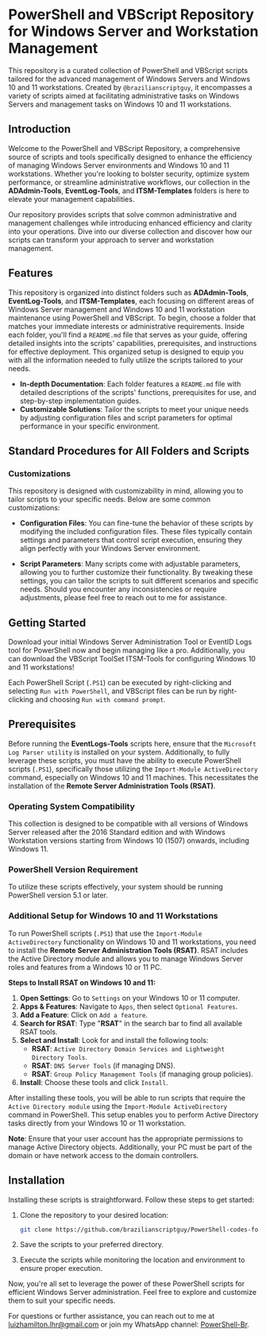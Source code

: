 # PowerShell and VBScript Repository for Windows Server and Workstation Management

This repository is a curated collection of PowerShell and VBScript scripts tailored for the advanced management of Windows Servers and Windows 10 and 11 workstations. Created by `@brazilianscriptguy`, it encompasses a variety of scripts aimed at facilitating administrative tasks on Windows Servers and management tasks on Windows 10 and 11 workstations.

## Introduction

Welcome to the PowerShell and VBScript Repository, a comprehensive source of scripts and tools specifically designed to enhance the efficiency of managing Windows Server environments and Windows 10 and 11 workstations. Whether you're looking to bolster security, optimize system performance, or streamline administrative workflows, our collection in the **ADAdmin-Tools**, **EventLog-Tools**, and **ITSM-Templates** folders is here to elevate your management capabilities.

Our repository provides scripts that solve common administrative and management challenges while introducing enhanced efficiency and clarity into your operations. Dive into our diverse collection and discover how our scripts can transform your approach to server and workstation management.

## Features

This repository is organized into distinct folders such as **ADAdmin-Tools**, **EventLog-Tools**, and **ITSM-Templates**, each focusing on different areas of Windows Server management and Windows 10 and 11 workstation maintenance using PowerShell and VBScript. To begin, choose a folder that matches your immediate interests or administrative requirements. Inside each folder, you'll find a `README.md` file that serves as your guide, offering detailed insights into the scripts' capabilities, prerequisites, and instructions for effective deployment. This organized setup is designed to equip you with all the information needed to fully utilize the scripts tailored to your needs.

- **In-depth Documentation**: Each folder features a `README.md` file with detailed descriptions of the scripts' functions, prerequisites for use, and step-by-step implementation guides.
- **Customizable Solutions**: Tailor the scripts to meet your unique needs by adjusting configuration files and script parameters for optimal performance in your specific environment.

## Standard Procedures for All Folders and Scripts

### Customizations

This repository is designed with customizability in mind, allowing you to tailor scripts to your specific needs. Below are some common customizations:

- **Configuration Files**: You can fine-tune the behavior of these scripts by modifying the included configuration files. These files typically contain settings and parameters that control script execution, ensuring they align perfectly with your Windows Server environment.

- **Script Parameters**: Many scripts come with adjustable parameters, allowing you to further customize their functionality. By tweaking these settings, you can tailor the scripts to suit different scenarios and specific needs. Should you encounter any inconsistencies or require adjustments, please feel free to reach out to me for assistance.

## Getting Started

Download your initial Windows Server Administration Tool or EventID Logs tool for PowerShell now and begin managing like a pro. Additionally, you can download the VBScript ToolSet ITSM-Tools for configuring Windows 10 and 11 workstations!

Each PowerShell Script (`.PS1`) can be executed by right-clicking and selecting `Run with PowerShell`, and VBScript files can be run by right-clicking and choosing `Run with command prompt`.

## Prerequisites

Before running the **EventLogs-Tools** scripts here, ensure that the `Microsoft Log Parser utility` is installed on your system. Additionally, to fully leverage these scripts, you must have the ability to execute PowerShell scripts (`.PS1`), specifically those utilizing the `Import-Module ActiveDirectory` command, especially on Windows 10 and 11 machines. This necessitates the installation of the **Remote Server Administration Tools (RSAT)**.

### Operating System Compatibility

This collection is designed to be compatible with all versions of Windows Server released after the 2016 Standard edition and with Windows Workstation versions starting from Windows 10 (1507) onwards, including Windows 11.

### PowerShell Version Requirement

To utilize these scripts effectively, your system should be running PowerShell version 5.1 or later.

### Additional Setup for Windows 10 and 11 Workstations

To run PowerShell scripts (`.PS1`) that use the `Import-Module ActiveDirectory` functionality on Windows 10 and 11 workstations, you need to install the **Remote Server Administration Tools (RSAT)**. RSAT includes the Active Directory module and allows you to manage Windows Server roles and features from a Windows 10 or 11 PC.

**Steps to Install RSAT on Windows 10 and 11:**

1. **Open Settings**: Go to `Settings` on your Windows 10 or 11 computer.
2. **Apps & Features**: Navigate to `Apps`, then select `Optional Features`.
3. **Add a Feature**: Click on `Add a feature`.
4. **Search for RSAT**: Type "**RSAT**" in the search bar to find all available RSAT tools.
5. **Select and Install**: Look for and install the following tools:
    - **RSAT**: `Active Directory Domain Services and Lightweight Directory Tools`.
    - **RSAT**: `DNS Server Tools` (if managing DNS).
    - **RSAT**: `Group Policy Management Tools` (if managing group policies).
6. **Install**: Choose these tools and click `Install`.

After installing these tools, you will be able to run scripts that require the `Active Directory module` using the `Import-Module ActiveDirectory` command in PowerShell. This setup enables you to perform Active Directory tasks directly from your Windows 10 or 11 workstation.

**Note**: Ensure that your user account has the appropriate permissions to manage Active Directory objects. Additionally, your PC must be part of the domain or have network access to the domain controllers.

## Installation

Installing these scripts is straightforward. Follow these steps to get started:

1. Clone the repository to your desired location:

   ```bash
   git clone https://github.com/brazilianscriptguy/PowerShell-codes-for-Windows-Server-Administrators.git
   ```

2. Save the scripts to your preferred directory.

3. Execute the scripts while monitoring the location and environment to ensure proper execution.

Now, you're all set to leverage the power of these PowerShell scripts for efficient Windows Server administration. Feel free to explore and customize them to suit your specific needs.

For questions or further assistance, you can reach out to me at luizhamilton.lhr@gmail.com or join my WhatsApp channel: [PowerShell-Br](https://whatsapp.com/channel/0029VaEgqC50G0XZV1k4Mb1c).
